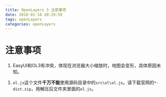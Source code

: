 ```yaml
---
title: OpenLayers 3 注意事项
date: 2018-01-18 20:29:59
tags: openLayers
categories: openLayers
---
```


# 注意事项

1. EasyUI和OL3有冲突，体现在浏览器大小缩放时，地图会变形，具体原因未知。

<!-- more -->

1. `ol.js`这个文件**千万不能**使用源码目录中的`src\ol\ol.js`。请下载官网的`*-dist.zip`，用解压后文件夹里面的`ol.js`。